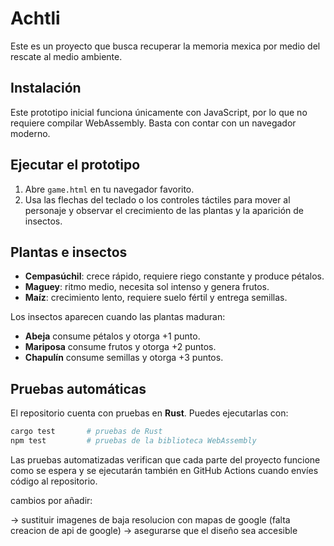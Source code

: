 # Achtli
Este es un proyecto que busca recuperar la memoria mexica por medio del rescate al medio ambiente.

## Instalación
Este prototipo inicial funciona únicamente con JavaScript, por lo que no requiere compilar WebAssembly. Basta con contar con un navegador moderno.

## Ejecutar el prototipo
1. Abre `game.html` en tu navegador favorito.
2. Usa las flechas del teclado o los controles táctiles para mover al personaje y observar el crecimiento de las plantas y la aparición de insectos.

## Plantas e insectos
- **Cempasúchil**: crece rápido, requiere riego constante y produce pétalos.
- **Maguey**: ritmo medio, necesita sol intenso y genera frutos.
- **Maíz**: crecimiento lento, requiere suelo fértil y entrega semillas.

Los insectos aparecen cuando las plantas maduran:
- **Abeja** consume pétalos y otorga +1 punto.
- **Mariposa** consume frutos y otorga +2 puntos.
- **Chapulín** consume semillas y otorga +3 puntos.

## Pruebas automáticas
El repositorio cuenta con pruebas en **Rust**. Puedes ejecutarlas con:
```bash
cargo test       # pruebas de Rust
npm test         # pruebas de la biblioteca WebAssembly
```
Las pruebas automatizadas verifican que cada parte del proyecto funcione como se espera y se ejecutarán también en GitHub Actions cuando envíes código al repositorio.

cambios por añadir:

-> sustituir imagenes de baja resolucion con mapas de google (falta creacion de api de google)
-> asegurarse que el diseño sea accesible
